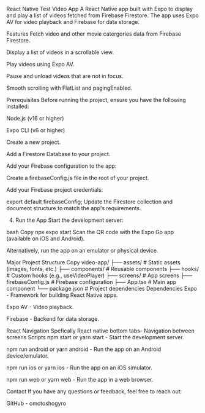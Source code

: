 React Native Test Video App
A React Native app built with Expo to display and play a list of videos fetched from Firebase Firestore. The app uses Expo AV for video playback and Firebase for data storage.

Features
Fetch video and other movie catergories data from Firebase Firestore.

Display a list of videos in a scrollable view.

Play videos using Expo AV.

Pause and unload videos that are not in focus.

Smooth scrolling with FlatList and pagingEnabled.

Prerequisites
Before running the project, ensure you have the following installed:

Node.js (v16 or higher)

Expo CLI (v6 or higher)



Create a new project.

Add a Firestore Database to your project.

Add your Firebase configuration to the app:

Create a firebaseConfig.js file in the root of your project.

Add your Firebase project credentials:

export default firebaseConfig;
Update the Firestore collection and document structure to match the app's requirements.

4. Run the App
Start the development server:

bash
Copy
npx expo start
Scan the QR code with the Expo Go app (available on iOS and Android).

Alternatively, run the app on an emulator or physical device.

Major Project Structure
Copy
video-app/
├── assets/               # Static assets (images, fonts, etc.)
├── components/           # Reusable components
├── hooks/                # Custom hooks (e.g., useVideoPlayer)
├── screens/              # App screens
├── firebaseConfig.js     # Firebase configuration
├── App.tsx               # Main app component
└── package.json          # Project dependencies
Dependencies
Expo - Framework for building React Native apps.

Expo AV - Video playback.

Firebase - Backend for data storage.

React Navigation Spefically React native bottom tabs- Navigation between screens
Scripts
npm start or yarn start - Start the development server.

npm run android or yarn android - Run the app on an Android device/emulator.

npm run ios or yarn ios - Run the app on an iOS simulator.

npm run web or yarn web - Run the app in a web browser.




Contact
If you have any questions or feedback, feel free to reach out:

GitHub - omotoshogyro

